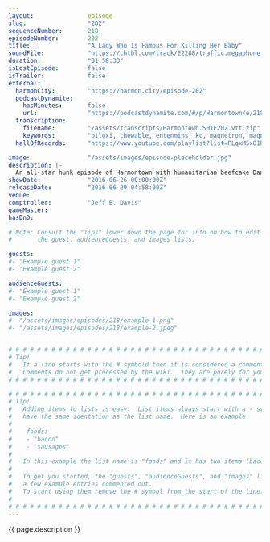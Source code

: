 ```yaml
---
layout:               episode
slug:                 "202"
sequenceNumber:       218
episodeNumber:        202
title:                "A Lady Who Is Famous For Killing Her Baby"
soundFile:            "https://chtbl.com/track/E2288/traffic.megaphone.fm/STA9504164677.mp3?updated=1560191838"
duration:             "01:58:33"
isLostEpisode:        false
isTrailer:            false
external:
  harmonCity:         "https://harmon.city/episode-202"
  podcastDynamite:
    hasMinutes:       false
    url:              "https://podcastdynamite.com/#/p/Harmontown/e/218/202"
  transcription:
    filename:         "/assets/transcripts/Harmontown.S01E202.vtt.zip"
    keywords:         "biloxi, chewable, entenmins, kc, magnetron, magnetrons, cannibals, eu, ganges, yee, symmetrical, poaching, scarrett, gillies, devout, limestone, hindu, starscream, helium, microwaves, gosling, megatron, hydrogen, macaroni, mariachi"
  hallOfRecords:      "https://www.youtube.com/playlist?list=PLqxM5x81hNOaT5rAkggFgY3lfChxJ2XhI"

image:                "/assets/images/episode-placeholder.jpg"
description: |-
  An all-star hunk episode of Harmontown with humanitarian beefcake Daniel Gillies, the mouth watering Duncan Trussell and the cut from marble stone greek god Kumail Nanjiani.
showDate:             "2016-06-26 00:00:00Z"
releaseDate:          "2016-06-29 04:58:00Z"
venue:                
comptroller:          "Jeff B. Davis"
gameMaster:           
hasDnD:               

# Note: Consult the "Tips" lower down the page for info on how to edit
#       the guest, audienceGuests, and images lists.

guests:
#- "Example guest 1"
#- "Example guest 2"

audienceGuests:
#- "Example guest 1"
#- "Example guest 2"

images:
#- "/assets/images/episodes/218/example-1.png"
#- "/assets/images/episodes/218/example-2.jpeg"


# # # # # # # # # # # # # # # # # # # # # # # # # # # # # # # # # # # # # # # # # # # # #
# Tip!
#   If a line starts with the # symbold then it is considered a comment.
#   Comments do not get processed by the wiki.  They are purely for your information.
# # # # # # # # # # # # # # # # # # # # # # # # # # # # # # # # # # # # # # # # # # # # #

# # # # # # # # # # # # # # # # # # # # # # # # # # # # # # # # # # # # # # # # # # # # #
# Tip!
#   Adding items to lists is easy.  List items always start with a - symbol and have
#   have the same identation as the list name.  Here is an example.
#
#    foods:
#    - "bacon"
#    - "sausages"
#
#   In this example the list name is "foods" and it has two items (bacon, and sausages).
#
#   To get you started, the "guests", "audienceGuests", and "images" lists below have
#   a few example entries commented out.
#   To start using them remove the # symbol from the start of the line.
#
# # # # # # # # # # # # # # # # # # # # # # # # # # # # # # # # # # # # # # # # # # # # #
---
```


<!-- The episode description will be rendered here -->
{{ page.description }}

<!-- Add your content BELOW here -->
<!-- vvvvvvvvvvvvvvvvvvvvvvvvvvv -->




<!-- ^^^^^^^^^^^^^^^^^^^^^^^^^^^ -->
<!-- Add your content ABOVE here -->

<!-- The episode gallery will be rendered here -->
